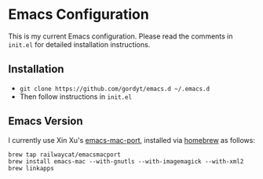# Emacs Configuration

This is my current Emacs configuration.  Please read the comments in
`init.el` for detailed installation instructions.

## Installation

- `git clone https://github.com/gordyt/emacs.d ~/.emacs.d`
- Then follow instructions in `init.el`

## Emacs Version

I currently use Xin Xu's
[emacs-mac-port](https://github.com/railwaycat/emacs-mac-port),
installed via [homebrew](http://brew.sh/) as follows:

	brew tap railwaycat/emacsmacport
	brew install emacs-mac --with-gnutls --with-imagemagick --with-xml2
	brew linkapps


